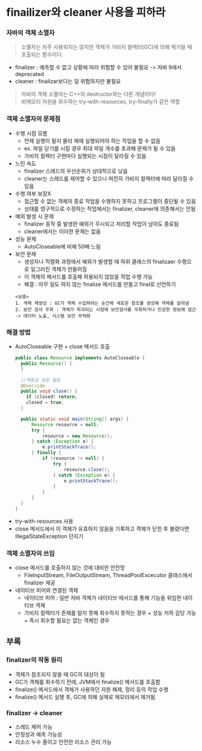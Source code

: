 # finailizer와 cleaner 사용을 피하라

### 자바의 객체 소멸자

> 소멸자는 자주 사용되지는 않지만 객체가 가비지 컬렉터(GC)에 의해 제거될 때 호출되는 함수이다.

- finalizer : 예측할 수 없고 상황에 따라 위험할 수 있어 불필요 -> 자바 9에서 deprecated
- cleaner : finalizar보다는 덜 위험하지만 불필요

> 자바의 객체 소멸자는 C++의 destructor와는 다른 개념이다! <br/>
> 비메모리 자원을 회수하는 try-with-resources, try-finally가 같은 역할

### 객체 소멸자의 문제점
- 수행 시점 모름
  - 언제 실행이 될지 몰라 제때 실행되어야 하는 작업을 할 수 없음
  - ex. 파일 닫기를 시킬 경우 최대 파일 개수를 초과해 문제가 될 수 있음
  - 가비지 컬렉터 구현마다 실행되는 시점이 달라질 수 있음
- 느린 속도
  - finalizer 스레드의 우선순위가 상대적으로 낮음
  - cleaner는 스레드를 제어할 수 있으나 여전히 가비지 컬렉터에 따라 달라질 수 있음
- 수행 여부 보장X
  - 접근할 수 없는 객체의 종료 작업을 수행하지 못하고 프로그램이 중단될 수 있음
  - 상태를 영구적으로 수정하는 작업에서는 finalizer, cleaner에 의존해서는 안됨
- 예외 발생 시 문제
  - finalizer 동작 중 발생한 예외가 무시되고 처리할 작업이 남아도 종료됨
  - cleaner에서는 이러한 문제는 없음
- 성능 문제
  - AutoCloseable에 비해 50배 느림
- 보안 문제
  - 생성자나 직렬화 과정에서 예외가 발생할 때 하위 클래스의 finalizaer 수행으로 일그러진 객체가 만들어짐
  - 이 객체의 메서드를 호출해 허용되지 않았을 작업 수행 가능
  - 해결 : 아무 일도 하지 않는 finalize 메서드를 만들고 final로 선언하기
  ```
  <보충>
  1. 객체 재생성 : GC가 객체 수집하려는 순간에 새로운 참조를 생성해 객체를 살려냄
  2. 보안 검사 우회 : 객체가 파괴되는 시점에 보안검사를 우회하거나 민감한 정보에 접근
  -> 데이터 노출, 시스템 보안 무력화
  ```

### 해결 방법
- AutoCloseable 구현 + close 메서드 호출
  ```java
  public class Resource implements AutoCloseable {
    public Resource() {
    }

    //멱등성 보장 필요
    @Override
    public void close() {
      if (closed) return;
      closed = true; 
    }

    public static void main(String[] args) {
        Resource resource = null;
        try {
            resource = new Resource();
        } catch (Exception e) {
            e.printStackTrace();
        } finally {
            if (resource != null) {
                try {
                    resource.close();
                } catch (Exception e) {
                    e.printStackTrace();
                }
            }
        }
    }
  }
  ```
- try-with-resources 사용
- close 메서드에서 이 객체가 유효하지 않음을 기록하고 객체가 닫힌 후 불렸다면 IllegalStateException 던지기

### 객체 소멸자의 쓰임
- close 메서드를 호출하지 않는 것에 대비한 안전망
  - FileInputStream, FileOutputStream, ThreadPoolExcecutor 클래스에서 finalizer 제공
- 네이티브 피어와 연결된 객체
  - 네이티브 피어 : 일반 자바 객체가 네이티브 메서드를 통해 기능을 위임한 네이티브 객체
  - 가비지 컬렉터가 존재를 알지 못해 회수하지 못하는 경우 + 성능 저하 감당 가능 + 즉시 회수할 필요는 없는 객체인 경우
 
## 부록
### finalizer의 작동 원리
- 객체가 참조되지 않을 때 GC의 대상이 됨
- GC가 객체를 회수하기 전에, JVM에서 finalize() 메서드를 호출함
- finalize() 메서드에서 객체가 사용하던 자원 해제, 정리 등의 작업 수행
- finalize() 메서드 실행 후, GC에 의해 실제로 메모리에서 제거됨

### finalizer -> cleaner
- 스레드 제어 가능
- 안정성과 예측 가능성
- 리소스 누수 줄이고 안전한 리소스 관리 가능
